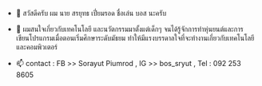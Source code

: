 - 👋 สวัสดีครับ ผม นาย สรยุทธ เปี่ยมรอด ชื่อเล่น บอส นะครับ
 
- 👀 ผมสนใจเกี่ยวกับเทคโนโลยี และนวัตกรรมมาตั้งแต่เด็กๆ 
      จนได้รู้จักการทำหุ่นยนต์และการเขียนโปรแกรมเมื่อตอนเริ่มศึกษาระดับมัธยม 
      ทำให้มีแรงบรรดาลใจที่จะทำงานเกี่ยวกับเทคโนโลยีและคอมพิวเตอร์


- 📫 contact : FB >> Sorayut Piumrod , IG >> bos_sryut , Tel : 092 253 8605
